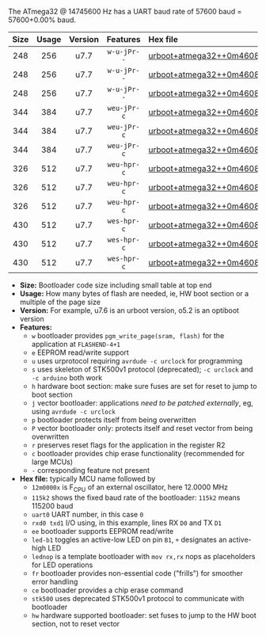 The ATmega32 @ 14745600 Hz has a UART baud rate of 57600 baud = 57600+0.00% baud.

|Size|Usage|Version|Features|Hex file|
|:-:|:-:|:-:|:-:|:--|
|248|256|u7.7|`w-u-jPr--`|[urboot+atmega32++0m4608x++++1k8_uart0_rxd0_txd1_led+b0_fr.hex](https://raw.githubusercontent.com/stefanrueger/urboot.hex/main/mcus/atmega32/external_oscillator/fcpu++0m4608_Hz/br++++1k8_bps/urboot+atmega32++0m4608x++++1k8_uart0_rxd0_txd1_led+b0_fr.hex)|
|248|256|u7.7|`w-u-jPr--`|[urboot+atmega32++0m4608x++++1k8_uart0_rxd0_txd1_led+b7_fr.hex](https://raw.githubusercontent.com/stefanrueger/urboot.hex/main/mcus/atmega32/external_oscillator/fcpu++0m4608_Hz/br++++1k8_bps/urboot+atmega32++0m4608x++++1k8_uart0_rxd0_txd1_led+b7_fr.hex)|
|248|256|u7.7|`w-u-jPr--`|[urboot+atmega32++0m4608x++++1k8_uart0_rxd0_txd1_lednop_fr.hex](https://raw.githubusercontent.com/stefanrueger/urboot.hex/main/mcus/atmega32/external_oscillator/fcpu++0m4608_Hz/br++++1k8_bps/urboot+atmega32++0m4608x++++1k8_uart0_rxd0_txd1_lednop_fr.hex)|
|344|384|u7.7|`weu-jPr-c`|[urboot+atmega32++0m4608x++++1k8_uart0_rxd0_txd1_ee_led+b0_fr_ce.hex](https://raw.githubusercontent.com/stefanrueger/urboot.hex/main/mcus/atmega32/external_oscillator/fcpu++0m4608_Hz/br++++1k8_bps/urboot+atmega32++0m4608x++++1k8_uart0_rxd0_txd1_ee_led+b0_fr_ce.hex)|
|344|384|u7.7|`weu-jPr-c`|[urboot+atmega32++0m4608x++++1k8_uart0_rxd0_txd1_ee_led+b7_fr_ce.hex](https://raw.githubusercontent.com/stefanrueger/urboot.hex/main/mcus/atmega32/external_oscillator/fcpu++0m4608_Hz/br++++1k8_bps/urboot+atmega32++0m4608x++++1k8_uart0_rxd0_txd1_ee_led+b7_fr_ce.hex)|
|344|384|u7.7|`weu-jPr-c`|[urboot+atmega32++0m4608x++++1k8_uart0_rxd0_txd1_ee_lednop_fr_ce.hex](https://raw.githubusercontent.com/stefanrueger/urboot.hex/main/mcus/atmega32/external_oscillator/fcpu++0m4608_Hz/br++++1k8_bps/urboot+atmega32++0m4608x++++1k8_uart0_rxd0_txd1_ee_lednop_fr_ce.hex)|
|326|512|u7.7|`weu-hpr-c`|[urboot+atmega32++0m4608x++++1k8_uart0_rxd0_txd1_ee_led+b0_fr_ce_hw.hex](https://raw.githubusercontent.com/stefanrueger/urboot.hex/main/mcus/atmega32/external_oscillator/fcpu++0m4608_Hz/br++++1k8_bps/urboot+atmega32++0m4608x++++1k8_uart0_rxd0_txd1_ee_led+b0_fr_ce_hw.hex)|
|326|512|u7.7|`weu-hpr-c`|[urboot+atmega32++0m4608x++++1k8_uart0_rxd0_txd1_ee_led+b7_fr_ce_hw.hex](https://raw.githubusercontent.com/stefanrueger/urboot.hex/main/mcus/atmega32/external_oscillator/fcpu++0m4608_Hz/br++++1k8_bps/urboot+atmega32++0m4608x++++1k8_uart0_rxd0_txd1_ee_led+b7_fr_ce_hw.hex)|
|326|512|u7.7|`weu-hpr-c`|[urboot+atmega32++0m4608x++++1k8_uart0_rxd0_txd1_ee_lednop_fr_ce_hw.hex](https://raw.githubusercontent.com/stefanrueger/urboot.hex/main/mcus/atmega32/external_oscillator/fcpu++0m4608_Hz/br++++1k8_bps/urboot+atmega32++0m4608x++++1k8_uart0_rxd0_txd1_ee_lednop_fr_ce_hw.hex)|
|430|512|u7.7|`wes-hpr-c`|[urboot+atmega32++0m4608x++++1k8_uart0_rxd0_txd1_ee_led+b0_fr_ce_stk500_hw.hex](https://raw.githubusercontent.com/stefanrueger/urboot.hex/main/mcus/atmega32/external_oscillator/fcpu++0m4608_Hz/br++++1k8_bps/urboot+atmega32++0m4608x++++1k8_uart0_rxd0_txd1_ee_led+b0_fr_ce_stk500_hw.hex)|
|430|512|u7.7|`wes-hpr-c`|[urboot+atmega32++0m4608x++++1k8_uart0_rxd0_txd1_ee_led+b7_fr_ce_stk500_hw.hex](https://raw.githubusercontent.com/stefanrueger/urboot.hex/main/mcus/atmega32/external_oscillator/fcpu++0m4608_Hz/br++++1k8_bps/urboot+atmega32++0m4608x++++1k8_uart0_rxd0_txd1_ee_led+b7_fr_ce_stk500_hw.hex)|
|430|512|u7.7|`wes-hpr-c`|[urboot+atmega32++0m4608x++++1k8_uart0_rxd0_txd1_ee_lednop_fr_ce_stk500_hw.hex](https://raw.githubusercontent.com/stefanrueger/urboot.hex/main/mcus/atmega32/external_oscillator/fcpu++0m4608_Hz/br++++1k8_bps/urboot+atmega32++0m4608x++++1k8_uart0_rxd0_txd1_ee_lednop_fr_ce_stk500_hw.hex)|

- **Size:** Bootloader code size including small table at top end
- **Usage:** How many bytes of flash are needed, ie, HW boot section or a multiple of the page size
- **Version:** For example, u7.6 is an urboot version, o5.2 is an optiboot version
- **Features:**
  + `w` bootloader provides `pgm_write_page(sram, flash)` for the application at `FLASHEND-4+1`
  + `e` EEPROM read/write support
  + `u` uses urprotocol requiring `avrdude -c urclock` for programming
  + `s` uses skeleton of STK500v1 protocol (deprecated); `-c urclock` and `-c arduino` both work
  + `h` hardware boot section: make sure fuses are set for reset to jump to boot section
  + `j` vector bootloader: applications *need to be patched externally*, eg, using `avrdude -c urclock`
  + `p` bootloader protects itself from being overwritten
  + `P` vector bootloader only: protects itself and reset vector from being overwritten
  + `r` preserves reset flags for the application in the register R2
  + `c` bootloader provides chip erase functionality (recommended for large MCUs)
  + `-` corresponding feature not present
- **Hex file:** typically MCU name followed by
  + `12m0000x` is F<sub>CPU</sub> of an external oscillator, here 12.0000 MHz
  + `115k2` shows the fixed baud rate of the bootloader: `115k2` means 115200 baud
  + `uart0` UART number, in this case `0`
  + `rxd0 txd1` I/O using, in this example, lines RX `D0` and TX `D1`
  + `ee` bootloader supports EEPROM read/write
  + `led-b1` toggles an active-low LED on pin `B1`, `+` designates an active-high LED
  + `lednop` is a template bootloader with `mov rx,rx` nops as placeholders for LED operations
  + `fr` bootloader provides non-essential code ("frills") for smoother error handling
  + `ce` bootloader provides a chip erase command
  + `stk500` uses deprecated STK500v1 protocol to communicate with bootloader
  + `hw` hardware supported bootloader: set fuses to jump to the HW boot section, not to reset vector
